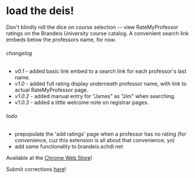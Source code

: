 # load the deis!
Don't blindly roll the dice on course selection -- view RateMyProfessor ratings on the Brandeis University course catalog. A convenient search link embeds below the professors name, for now.

###### changelog
- _v0.1_ - added basic link embed to a search link for each professor's last name.
- _v1.0_ - added full rating display underneath professor name, with link to actual RateMyProfessor page.
- _v1.0.2_ - added manual entry for "James" as "Jim" when searching.
- _v1.0.3_ - added a little welcome note on registrar pages.

###### todo
- prepopulate the 'add ratings' page when a professor has no rating (for convenience, cuz this extension is all about that convenience, yo)
- add same functionality to brandeis.schdl.net

Available at the [Chrome Web Store](https://chrome.google.com/webstore/detail/load-the-deis/ibfiefnocplekjfjcbnohlepbkeodenn)!

Submit corrections [here](http://goo.gl/forms/W7ym0cxpHT)!
